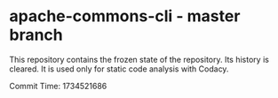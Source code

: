 # apache-commons-cli - master branch

This repository contains the frozen state of the repository.
Its history is cleared. It is used only for static code
analysis with Codacy.

Commit Time: 1734521686